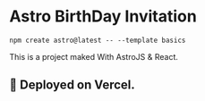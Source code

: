 # Astro BirthDay Invitation

```
npm create astro@latest -- --template basics
```

This is a project maked With AstroJS & React.

## 🚀  Deployed on Vercel.
